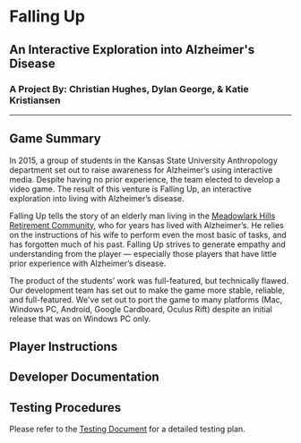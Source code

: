# Falling Up
## An Interactive Exploration into Alzheimer's Disease
### A Project By: Christian Hughes, Dylan George, & Katie Kristiansen
---

## Game Summary
In 2015, a group of students in the Kansas State University Anthropology department set out to raise awareness for Alzheimer’s using interactive media. Despite having no prior experience, the team elected to develop a video game. The result of this venture is Falling Up, an interactive exploration into living with Alzheimer’s disease.

Falling Up tells the story of an elderly man living in the [Meadowlark Hills Retirement Community](http://www.meadowlark.org), who for years has lived with Alzheimer’s. He relies on the instructions of his wife to perform even the most basic of tasks, and has forgotten much of his past. Falling Up strives to generate empathy and understanding from the player — especially those players that have little prior experience with Alzheimer’s disease.

The product of the students’ work was full-featured, but technically flawed. Our development team has set out to make the game more stable, reliable, and full-featured. We've set out to port the game to many platforms (Mac, Windows PC, Android, Google Cardboard, Oculus Rift) despite an initial release that was on Windows PC only.

## Player Instructions

## Developer Documentation

## Testing Procedures
Please refer to the [Testing Document](https://docs.google.com/document/d/1JRRk8aNslYpcutnF0-EPZ1ZKUrV0vxHIQb4KtBZh7zw/edit) for a detailed testing plan.
